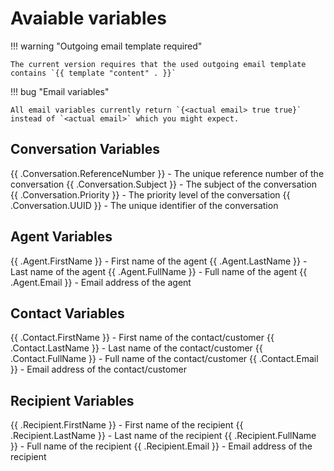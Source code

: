 # Avaiable variables

!!! warning "Outgoing email template required"

    The current version requires that the used outgoing email template contains `{{ template "content" . }}`

!!! bug "Email variables"

    All email variables currently return `{<actual email> true true}` instead of `<actual email>` which you might expect. 

## Conversation Variables
{{ .Conversation.ReferenceNumber }}  - The unique reference number of the conversation
{{ .Conversation.Subject }}          - The subject of the conversation
{{ .Conversation.Priority }}         - The priority level of the conversation
{{ .Conversation.UUID }}             - The unique identifier of the conversation

## Agent Variables
{{ .Agent.FirstName }}               - First name of the agent
{{ .Agent.LastName }}                - Last name of the agent
{{ .Agent.FullName }}                - Full name of the agent
{{ .Agent.Email }}                   - Email address of the agent

## Contact Variables
{{ .Contact.FirstName }}             - First name of the contact/customer
{{ .Contact.LastName }}              - Last name of the contact/customer
{{ .Contact.FullName }}              - Full name of the contact/customer
{{ .Contact.Email }}                 - Email address of the contact/customer

## Recipient Variables
{{ .Recipient.FirstName }}           - First name of the recipient
{{ .Recipient.LastName }}            - Last name of the recipient
{{ .Recipient.FullName }}            - Full name of the recipient
{{ .Recipient.Email }}               - Email address of the recipient
